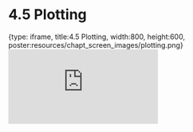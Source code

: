 # 4.5 Plotting
 
{type: iframe, title:4.5 Plotting, width:800, height:600, poster:resources/chapt_screen_images/plotting.png}
![](https://mccoy-lab.github.io/hgv_modules/no_toc/plotting.html)
 

 
